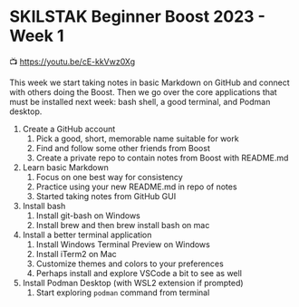 # SKILSTAK Beginner Boost 2023 - Week 1

📺 <https://youtu.be/cE-kkVwz0Xg>

This week we start taking notes in basic Markdown on GitHub and connect with others doing the Boost. Then we go over the core applications that must be installed next week: bash shell, a good terminal, and Podman desktop.

1.  Create a GitHub account
    1. Pick a good, short, memorable name suitable for work
    2. Find and follow some other friends from Boost
    3. Create a private repo to contain notes from Boost with README.md
2.  Learn basic Markdown
    1. Focus on one best way for consistency
    2. Practice using your new README.md in repo of notes
    3.  Started taking notes from GitHub GUI
4.  Install bash
    1.  Install git-bash on Windows
    2.  Install brew and then brew install bash on mac
5.  Install a better terminal application
    1.  Install Windows Terminal Preview on Windows
    2.  Install iTerm2 on Mac
    3.  Customize themes and colors to your preferences
    4.  Perhaps install and explore VSCode a bit to see as well
6. Install Podman Desktop (with WSL2 extension if prompted)
    1. Start exploring `podman` command from terminal
